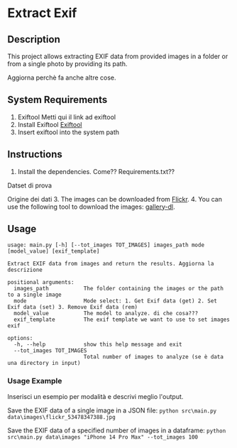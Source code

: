 # Extract Exif

## Description
This project allows extracting EXIF data from provided images in a folder or from a single photo by providing its path.

Aggiorna perchè fa anche altre cose.

## System Requirements
1. Exiftool 
Metti qui il link ad exiftool 
5. Install Exiftool [Exiftool](https://exiftool.org/)
6. Insert exiftool into the system path

## Instructions
1. Install the dependencies. Come?? Requirements.txt??


Datset di prova

Origine dei dati
3. The images can be downloaded from [Flickr](https://www.flickr.com/).
4. You can use the following tool to download the images: [gallery-dl](https://github.com/mikf/gallery-dl).




## Usage
```
usage: main.py [-h] [--tot_images TOT_IMAGES] images_path mode [model_value] [exif_template]

Extract EXIF data from images and return the results. Aggiorna la descrizione

positional arguments:
  images_path           The folder containing the images or the path to a single image
  mode                  Mode select: 1. Get Exif data (get) 2. Set Exif data (set) 3. Remove Exif data (rem)
  model_value           The model to analyze. di che cosa???
  exif_template         The exif template we want to use to set images exif

options:
  -h, --help            show this help message and exit
  --tot_images TOT_IMAGES
                        Total number of images to analyze (se è data una directory in input)
```

### Usage Example

Inserisci un esempio per modalità e descrivi meglio l'output.

Save the EXIF data of a single image in a JSON file:
`python src\main.py data\images\flickr_53478347388.jpg`

Save the EXIF data of a specified number of images in a dataframe:
`python src\main.py data\images "iPhone 14 Pro Max" --tot_images 100`






